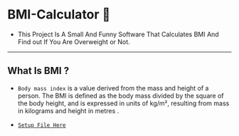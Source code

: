 # BMI-Calculator :muscle: 

* This Project Is A Small And Funny Software That Calculates BMI And Find out If You Are Overweight or Not.
------------------------------------------------------------------------


## What Is BMI ?
* `Body mass index` is a value derived from the mass and height of a person. The BMI is defined as the body mass divided by the square of the body height, and is expressed in units of kg/m², resulting from mass in kilograms    and height in metres .


* [`Setup File Here`](./BMI_Setup_v1.5.exe)


